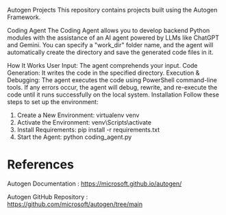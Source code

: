 Autogen Projects
This repository contains projects built using the Autogen Framework.

Coding Agent
The Coding Agent allows you to develop backend Python modules with the assistance of an AI agent powered by LLMs like ChatGPT and Gemini. You can specify a "work_dir" folder name, and the agent will automatically create the directory and save the generated code files in it.

How It Works
User Input: The agent comprehends your input.
Code Generation: It writes the code in the specified directory.
Execution & Debugging: The agent executes the code using PowerShell command-line tools. If any errors occur, the agent will debug, rewrite, and re-execute the code until it runs successfully on the local system.
Installation
Follow these steps to set up the environment:

1. Create a New Environment:
   virtualenv venv
2. Activate the Environment:
   venv\Scripts\activate
3. Install Requirements:
   pip install -r requirements.txt
4. Start the Agent:
   python coding_agent.py






# References
Autogen Documentation : https://microsoft.github.io/autogen/

Autogen GitHub Repository : https://github.com/microsoft/autogen/tree/main


